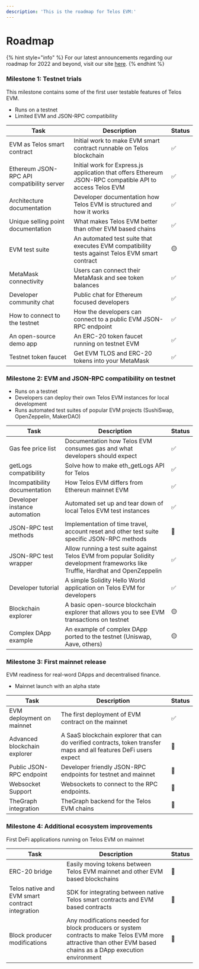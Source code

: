```yaml
---
description: 'This is the roadmap for Telos EVM:'
---
```


# Roadmap

{% hint style="info" %}
For our latest announcements regarding our roadmap for 2022 and beyond, visit our site [here](https://www.telos.net/news/telos-roadmap-2022-beyond).
{% endhint %}

### Milestone 1: Testnet trials&#x20;

This milestone contains some of the first user testable features of Telos EVM.

* Runs on a testnet
* Limited EVM and JSON-RPC compatibility

| Task                                        | Description                                                                                               | Status          |
| ------------------------------------------- | --------------------------------------------------------------------------------------------------------- | --------------- |
| EVM as Telos smart contract                 | Initial work to make EVM smart contract runnable on Telos blockchain                                      | ✅               |
| Ethereum JSON-RPC API compatibility server  | Initial work for Express.js application that offers Ethereum JSON-RPC compatible API to access Telos EVM  | <p>✅</p><p></p> |
| Architecture documentation                  | Developer documentation how Telos EVM is structured and how it works                                      | ✅               |
| Unique selling point documentation          | What makes Telos EVM better than other EVM based chains                                                   | ✅               |
| EVM test suite                              | An automated test suite that executes EVM compatibility tests against Telos EVM smart contract            | 🟡              |
| MetaMask connectivity                       | Users can connect their MetaMask and see token balances                                                   | ✅               |
| Developer community chat                    | Public chat for Ethereum focused developers                                                               | ✅               |
| How to connect to the testnet               | How the developers can connect to a public EVM JSON-RPC endpoint                                          | ✅               |
| An open-source demo app                     | An ERC-20 token faucet running on testnet EVM                                                             | ✅               |
| Testnet token faucet                        | Get EVM TLOS and ERC-20 tokens into your MetaMask                                                         | ✅               |

### Milestone 2: EVM and JSON-RPC compatibility on testnet

* Runs on a testnet
* Developers can deploy their own Telos EVM instances for local development
* Runs automated test suites of popular EVM projects (SushiSwap, OpenZeppelin, MakerDAO)

| Task                          | Description                                                                                                                      | Status |
| ----------------------------- | -------------------------------------------------------------------------------------------------------------------------------- | ------ |
| Gas fee price list            | Documentation how Telos EVM consumes gas and what developers should expect                                                       | ✅      |
| getLogs compatibility         | Solve how to make eth\_getLogs API for Telos                                                                                     | ✅      |
| Incompatibility documentation | How Telos EVM differs from Ethereun mainnet EVM                                                                                  | ✅      |
| Developer instance automation | Automated set up and tear down of local Telos EVM test instances                                                                 | ✅      |
| JSON-RPC test methods         | Implementation of time travel, account reset and other test suite specific JSON-RPC methods                                      | 🛑     |
| JSON-RPC test wrapper         | Allow running a test suite against Telos EVM from popular Solidity development frameworks like Truffle, Hardhat and OpenZeppelin | ✅      |
| Developer tutorial            | A simple Solidity Hello World application on Telos EVM for developers                                                            | ✅      |
| Blockchain explorer           | A basic open-source blockchain explorer that allows you to see EVM transactions on testnet                                       | 🟡     |
| Complex DApp example          | An example of complex DApp ported to the testnet (Uniswap, Aave, others)                                                         | 🟡     |

### Milestone 3: First mainnet release

EVM readiness for real-word DApps and decentralised finance.

* Mainnet launch with an alpha state

| Task                         | Description                                                                                                       | Status |
| ---------------------------- | ----------------------------------------------------------------------------------------------------------------- | ------ |
| EVM deployment on mainnet    | The first deployment of EVM contract on the mainnet                                                               | ✅      |
| Advanced blockchain explorer | A SaaS blockchain explorer that can do verified contracts, token transfer maps and all features DeFi users expect | 🛑     |
| Public JSON-RPC endpoint     | Developer friendly JSON-RPC endpoints for testnet and mainnet                                                     | 🛑     |
| Websocket Support            | Websockets to connect to the RPC endpoints.                                                                       | 🛑     |
| TheGraph integration         | TheGraph backend for the Telos EVM chains                                                                         | 🛑     |

### Milestone 4: Additional ecosystem improvements

First DeFi applications running on Telos EVM on mainnet

| Task                                            | Description                                                                                                                                                    | Status |
| ----------------------------------------------- | -------------------------------------------------------------------------------------------------------------------------------------------------------------- | ------ |
| ERC-20 bridge                                   | Easily moving tokens between Telos EVM mainnet and other EVM based  blockchains                                                                                | 🛑     |
| Telos native and EVM smart contract integration | SDK for integrating between native Telos smart contracts and EVM based contracts                                                                               | 🛑     |
| Block producer modifications                    | Any modifications needed for block producers or system contracts to make Telos EVM more attractive than other EVM based chains as a DApp execution environment | 🛑     |

